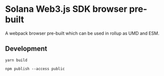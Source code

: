 # Solana Web3.js SDK browser pre-built

A webpack browser pre-built which can be used in rollup as UMD and ESM.

## Development

```
yarn build
```

```
npm publish --access public
```
